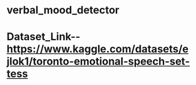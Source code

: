 # verbal_mood_detector
# Dataset_Link--https://www.kaggle.com/datasets/ejlok1/toronto-emotional-speech-set-tess
